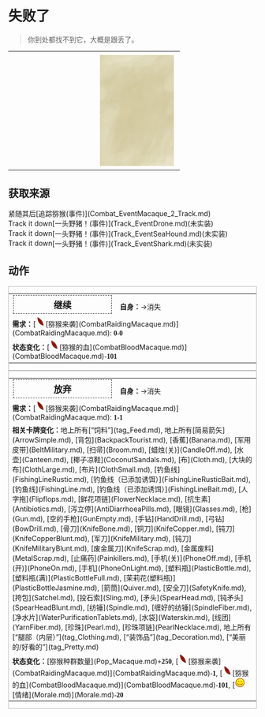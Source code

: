 # 失败了  
> 你到处都找不到它，大概是跟丢了。  
  
<table class="table table-bordered" data-toggle="table"  data-show-header="false"><thead style="display:none"><tr ><th  style="width:50%;text-align:left;vertical-align:top;"  data-sortable="true"  >title</th><th  style="width:50%;text-align:left;vertical-align:top;"  ></th></tr></thead><tr ><td  style="width:50%;text-align:left;vertical-align:top;"  ></td><td  style="width:50%;text-align:left;vertical-align:top;"  ><div style="float:right; margin:5px"><div class="gamecard" style="width:150px; height:225px;"><a href="Combat_EventMacaque_3_Track_Fail.md" style="color:black"><img class="bg" decoding="async" src="Sprite/BG_SandTop.png" href="a.md" style="max-width:150px;max-height:225px;"><img decoding="async" src="Sprite/Jungle.png" class="cardimageNoBack" style="transform: translate(-50%, 0%) scale(0.4398826979472141);"><span style="font-size: 25px;">失败了</span></a></div></div></td></tr></tbody></table>  
  
## 获取来源  
<div style="display:inline-block"><div class="gamedatalist" style="text-align:left;min-width:200px;min-height:0px;"><div style="display:inline-block"><div style="display:inline-block;vertical-align:middle;">紧随其后</div><div style="display:inline-block;vertical-align:middle;">[追踪猕猴(事件)](Combat_EventMacaque_2_Track.md)</div></div></div><div class="gamedatalist" style="text-align:left;min-width:200px;min-height:0px;"><div style="display:inline-block"><div style="display:inline-block;vertical-align:middle;">Track it down</div><div style="display:inline-block;vertical-align:middle;">[一头野猪！(事件)](Track_EventDrone.md)(未实装)</div></div></div><div class="gamedatalist" style="text-align:left;min-width:200px;min-height:0px;"><div style="display:inline-block"><div style="display:inline-block;vertical-align:middle;">Track it down</div><div style="display:inline-block;vertical-align:middle;">[一头野猪！(事件)](Track_EventSeaHound.md)(未实装)</div></div></div><div class="gamedatalist" style="text-align:left;min-width:200px;min-height:0px;"><div style="display:inline-block"><div style="display:inline-block;vertical-align:middle;">Track it down</div><div style="display:inline-block;vertical-align:middle;">[一头野猪！(事件)](Track_EventShark.md)(未实装)</div></div></div></div>  
  
## 动作  
<div  style="border:1px solid #BBB"><table><tr><td rowspan="2" style="width:200px;text-align:center;font-size:1.3em;font-weight:bold"><div style="padding:5px;border:1px dashed #333"><div>继续</div></div></td><td></td></tr><tr><td><b>自身：</b>→消失</td></tr><tr><td colspan="2"><b>需求：</b>[<div style="width:20px;display:inline-block;text-align:center"><img decoding="async" src="Sprite/Laceration.png" href="a.md" style="max-width:20px;max-height:20px;"></div>[猕猴来袭](CombatRaidingMacaque.md)](CombatRaidingMacaque.md): <span style="font-family:ui-monospace"><b>0-0</b></span></td></tr><tr><td colspan="2"><b>状态变化：</b>[<div style="width:20px;display:inline-block;text-align:center"><img decoding="async" src="Sprite/Laceration.png" href="a.md" style="max-width:20px;max-height:20px;"></div>[猕猴的血](CombatBloodMacaque.md)](CombatBloodMacaque.md)<span style="font-family:ui-monospace"><b>-101</b></span></td></tr></table></div>  
<div  style="border:1px solid #BBB"><table><tr><td rowspan="2" style="width:200px;text-align:center;font-size:1.3em;font-weight:bold"><div style="padding:5px;border:1px dashed #333"><div>放弃</div></div></td><td></td></tr><tr><td><b>自身：</b>→消失</td></tr><tr><td colspan="2"><b>需求：</b>[<div style="width:20px;display:inline-block;text-align:center"><img decoding="async" src="Sprite/Laceration.png" href="a.md" style="max-width:20px;max-height:20px;"></div>[猕猴来袭](CombatRaidingMacaque.md)](CombatRaidingMacaque.md): <span style="font-family:ui-monospace"><b>1-1</b></span></td></tr><tr><td colspan="2"><b>相关卡牌变化：</b>地上所有[“饲料”](tag_Feed.md), 地上所有[简易箭矢](ArrowSimple.md), [背包](BackpackTourist.md), [香蕉](Banana.md), [军用皮带](BeltMilitary.md), [扫帚](Broom.md), [蜡烛(关)](CandleOff.md), [水壶](Canteen.md), [椰子凉鞋](CoconutSandals.md), [布](Cloth.md), [大块的布](ClothLarge.md), [布片](ClothSmall.md), [钓鱼线](FishingLineRustic.md), [钓鱼线（已添加诱饵）](FishingLineRusticBait.md), [钓鱼线](FishingLine.md), [钓鱼线（已添加诱饵）](FishingLineBait.md), [人字拖](Flipflops.md), [鲜花项链](FlowerNecklace.md), [抗生素](Antibiotics.md), [泻立停](AntiDiarrhoeaPills.md), [眼镜](Glasses.md), [枪](Gun.md), [空的手枪](GunEmpty.md), [手钻](HandDrill.md), [弓钻](BowDrill.md), [骨刀](KnifeBone.md), [铜刀](KnifeCopper.md), [钝刀](KnifeCopperBlunt.md), [军刀](KnifeMilitary.md), [钝刀](KnifeMilitaryBlunt.md), [废金属刀](KnifeScrap.md), [金属废料](MetalScrap.md), [止痛药](Painkillers.md), [手机(关)](PhoneOff.md), [手机(开)](PhoneOn.md), [手机](PhoneOnLight.md), [塑料瓶](PlasticBottle.md), [塑料瓶(满)](PlasticBottleFull.md), [茉莉花(塑料瓶)](PlasticBottleJasmine.md), [箭筒](Quiver.md), [安全刀](SafetyKnife.md), [挎包](Satchel.md), [投石索](Sling.md), [矛头](SpearHead.md), [钝矛头](SpearHeadBlunt.md), [纺锤](Spindle.md), [缠好的纺锤](SpindleFiber.md), [净水片](WaterPurificationTablets.md), [水袋](Waterskin.md), [线团](YarnFiber.md), [珍珠](Pearl.md), [珍珠项链](PearlNecklace.md), 地上所有[“腿部（内层）”](tag_Clothing.md), [“装饰品”](tag_Decoration.md), [“美丽的/好看的”](tag_Pretty.md)</td></tr><tr><td colspan="2"><b>状态变化：</b>[猕猴种群数量](Pop_Macaque.md)<span style="font-family:ui-monospace"><b>+250</b></span>, [<div style="width:20px;display:inline-block;text-align:center"><img decoding="async" src="Sprite/Laceration.png" href="a.md" style="max-width:20px;max-height:20px;"></div>[猕猴来袭](CombatRaidingMacaque.md)](CombatRaidingMacaque.md)<span style="font-family:ui-monospace"><b>-1</b></span>, [<div style="width:20px;display:inline-block;text-align:center"><img decoding="async" src="Sprite/Laceration.png" href="a.md" style="max-width:20px;max-height:20px;"></div>[猕猴的血](CombatBloodMacaque.md)](CombatBloodMacaque.md)<span style="font-family:ui-monospace"><b>-101</b></span>, [<div style="width:20px;display:inline-block;text-align:center"><img decoding="async" src="Sprite/Content.png" href="a.md" style="max-width:20px;max-height:20px;"></div>[情绪](Morale.md)](Morale.md)<span style="font-family:ui-monospace"><b>-20</b></span></td></tr></table></div>  
  
  


<script>document.title="失败了 - 卡牌生存百科 Card Survival Wiki";</script>